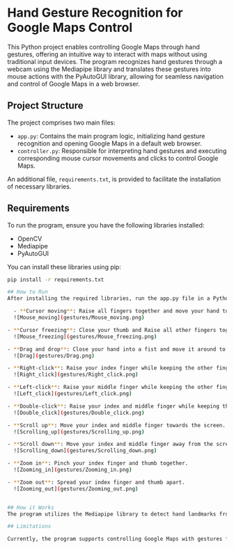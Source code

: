 # Hand Gesture Recognition for Google Maps Control

This Python project enables controlling Google Maps through hand gestures, offering an intuitive way to interact with maps without using traditional input devices. The program recognizes hand gestures through a webcam using the Mediapipe library and translates these gestures into mouse actions with the PyAutoGUI library, allowing for seamless navigation and control of Google Maps in a web browser.

## Project Structure

The project comprises two main files:

- `app.py`: Contains the main program logic, initializing hand gesture recognition and opening Google Maps in a default web browser.
- `controller.py`: Responsible for interpreting hand gestures and executing corresponding mouse cursor movements and clicks to control Google Maps.

An additional file, `requirements.txt`, is provided to facilitate the installation of necessary libraries.

## Requirements

To run the program, ensure you have the following libraries installed:

- OpenCV
- Mediapipe
- PyAutoGUI

You can install these libraries using pip:

```bash
pip install -r requirements.txt

## How to Run
After installing the required libraries, run the app.py file in a Python environment that has access to a webcam. Upon execution, the program will automatically open Google Maps in your default web browser and start capturing video from the webcam. You can then control Google Maps using the following hand gestures:

  - **Cursor moving**: Raise all fingers together and move your hand to move the cursor and control it.  
  ![Mouse_moving](gestures/Mouse_moving.png)

- **Cursor freezing**: Close your thumb and Raise all other fingers together freeze the cursor and prevent it from moving.  
  ![Mouse_freezing](gestures/Mouse_freezing.png)

- **Drag and drop**: Close your hand into a fist and move it around to drag and drop objects.  
  ![Drag](gestures/Drag.png)

- **Right-click**: Raise your index finger while keeping the other fingers closed.  
  ![Right_click](gestures/Right_click.png)

- **Left-click**: Raise your middle finger while keeping the other fingers closed.  
  ![Left_click](gestures/Left_click.png)

- **Double-click**: Raise your index and middle finger while keeping the other fingers closed.  
  ![Double_click](gestures/Double_click.png)

- **Scroll up**: Move your index and middle finger towards the screen.  
  ![Scrolling_up](gestures/Scrolling_up.png)

- **Scroll down**: Move your index and middle finger away from the screen.  
  ![Scrolling_down](gestures/Scrolling_down.png)

- **Zoom in**: Pinch your index finger and thumb together.  
  ![Zooming_in](gestures/Zooming_in.png)

- **Zoom out**: Spread your index finger and thumb apart.  
  ![Zooming_out](gestures/Zooming_out.png)


## How it Works
The program utilizes the Mediapipe library to detect hand landmarks from the video captured by the webcam. The detected hand landmarks are then processed by controller.py, which maps these landmarks to specific actions for controlling Google Maps, such as cursor movement, clicking, scrolling, and zooming.

## Limitations

Currently, the program supports controlling Google Maps with gestures from a single hand and may encounter difficulties in low-light conditions. Future updates may include multi-hand gesture support and improved light condition handling.

